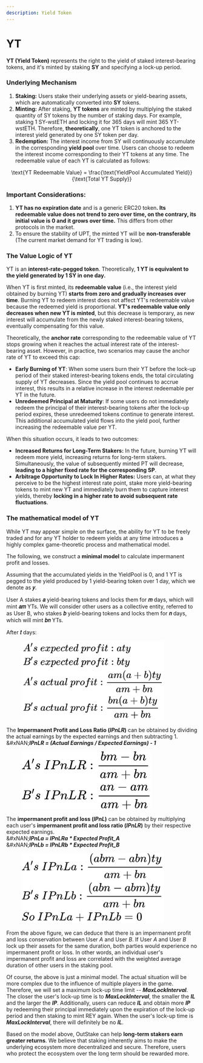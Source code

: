 ```yaml
---
description: Yield Token
---
```


# YT

**YT (Yield Token)** represents the right to the yield of staked interest-bearing tokens, and it's minted by staking **SY** and specifying a lock-up period.

### **Underlying Mechanism**

1. **Staking:** Users stake their underlying assets or yield-bearing assets, which are automatically converted into **SY** tokens.
2. **Minting:** After staking, **YT tokens** are minted by multiplying the staked quantity of SY tokens by the number of staking days. For example, staking 1 SY-wstETH and locking it for 365 days will mint 365 YT-wstETH. Therefore, **theoretically**, one YT token is anchored to the interest yield generated by one SY token per day.
3. **Redemption:** The interest income from SY will continuously accumulate in the corresponding **yield pool** over time. Users can choose to redeem the interest income corresponding to their YT tokens at any time. The redeemable value of each YT is calculated as follows:

<p align="center"><span class="math">\text{YT Redeemable Value} = \frac{\text{YieldPool Accumulated Yield}}{\text{Total YT Supply}}</span></p>

### Important Considerations:

1. **YT has no expiration date** and is a generic ERC20 toke&#x6E;**. Its redeemable value does not trend to zero over time, on the contrary, its initial value is 0 and it grows over time.** This differs from other protocols in the market.
2. To ensure the stability of UPT, the minted YT will be **non-transferable** (The current market demand for YT trading is low).

### **The Value Logic of YT**

YT is an **interest-rate-pegged token**. Theoretically, **1 YT is equivalent to the yield generated by 1 SY in one day.**

When YT is first minted, its **redeemable value** (i.e., the interest yield obtained by burning YT) **starts from zero and gradually increases over time**. Burning YT to redeem interest does not affect YT's redeemable value because the redeemed yield is proportional. **YT's redeemable value only decreases when new YT is minted**, but this decrease is temporary, as new interest will accumulate from the newly staked interest-bearing tokens, eventually compensating for this value.

Theoretically, the **anchor rate** corresponding to the redeemable value of YT stops growing when it reaches the actual interest rate of the interest-bearing asset. However, in practice, two scenarios may cause the anchor rate of YT to exceed this cap:

* **Early Burning of YT**: When some users burn their YT before the lock-up period of their staked interest-bearing tokens ends, the total circulating supply of YT decreases. Since the yield pool continues to accrue interest, this results in a relative increase in the interest redeemable per YT in the future.
* **Unredeemed Principal at Maturity**: If some users do not immediately redeem the principal of their interest-bearing tokens after the lock-up period expires, these unredeemed tokens continue to generate interest. This additional accumulated yield flows into the yield pool, further increasing the redeemable value per YT.

When this situation occurs, it leads to two outcomes:

* **Increased Returns for Long-Term Stakers:** In the future, burning YT will redeem more yield, increasing returns for long-term stakers. Simultaneously, the value of subsequently minted PT will decrease, **leading to a higher fixed rate for the corresponding SP**.
* **Arbitrage Opportunity to Lock In Higher Rates:** Users can, at what they perceive to be the highest interest rate point, stake more yield-bearing tokens to mint new YT and immediately burn them to capture interest yields, thereby **locking in a higher rate to avoid subsequent rate fluctuations**.

### **The mathematical model of YT**

While YT may appear simple on the surface, the ability for YT to be freely traded and for any YT holder to redeem yields at any time introduces a highly complex game-theoretic process and mathematical model.

The following, we construct a **minimal model** to calculate impermanent profit and losses.

Assuming that the accumulated yields in the YieldPool is 0, and 1 YT is pegged to the yield produced by 1 yield-bearing token over 1 day, which we denote as **𝑦**.

User A stakes **𝑎** yield-bearing tokens and locks them for **𝑚** days, which will mint **𝑎𝑚** YTs. We will consider other users as a collective entity, referred to as User B, who stakes **𝑏** yield-bearing tokens and locks them for **𝑛** days, which will mint **𝑏𝑛** YTs.

After **𝑡** days:

<figure><img src="../../.gitbook/assets/1.jpg" alt="" width="375"><figcaption></figcaption></figure>

The **Impermanent Profit and Loss Ratio (**_**IPnLR**_**)** can be obtained by dividing the actual earnings by the expected earnings and then subtracting 1.\
&#xNAN;_**IPnLR = (Actual Earnings / Expected Earnings) - 1**_

<figure><img src="../../.gitbook/assets/1709647700208.jpg" alt="" width="342"><figcaption></figcaption></figure>

The **impermanent profit and loss (**_**IPnL**_**)** can be obtained by multiplying each user's **impermanent profit and loss ratio (**_**IPnLR**_**)** by their respective expected earnings.\
&#xNAN;_**IPnLa = IPnLRa \* Expected Profit\_A**_\
&#xNAN;_**IPnLb = IPnLRb \* Expected Profit\_B**_

<figure><img src="../../.gitbook/assets/1709648075123.jpg" alt="" width="375"><figcaption></figcaption></figure>

From the above figure, we can deduce that there is an impermanent profit and loss conservation between User _A_ and User _B_. If User _A_ and User _B_ lock up their assets for the same duration, both parties would experience no impermanent profit or loss. In other words, an individual user's impermanent profit and loss are correlated with the weighted average duration of other users in the staking pool.

Of course, the above is just a minimal model. The actual situation will be more complex due to the influence of multiple players in the game. Therefore, we will set a maximum lock-up time limit -- _**MaxLockInterval**_. The closer the user's lock-up time is to _**MaxLockInterval**_, the smaller the _**IL**_ and the larger the _**IP**_. Additionally, users can reduce _**IL**_ and obtain more _**IP**_ by redeeming their principal immediately upon the expiration of the lock-up period and then staking to mint REY again. When the user's lock-up time is _**MaxLockInterval**_, there will definitely be no _**IL**_.

Based on the model above, OutStake can help **long-term stakers earn greater returns**. We believe that staking inherently aims to make the underlying ecosystem more decentralized and secure. Therefore, users who protect the ecosystem over the long term should be rewarded more.
